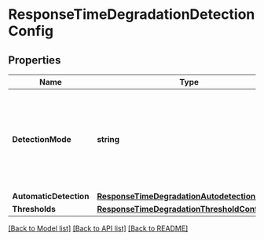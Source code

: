 # ResponseTimeDegradationDetectionConfig

## Properties

Name | Type | Description | Notes
------------ | ------------- | ------------- | -------------
**DetectionMode** | **string** | How to detect response time degradation: automatically, or based on fixed thresholds, or do not detect. | 
**AutomaticDetection** | [**ResponseTimeDegradationAutodetectionConfig**](ResponseTimeDegradationAutodetectionConfig.md) |  | [optional] 
**Thresholds** | [**ResponseTimeDegradationThresholdConfig**](ResponseTimeDegradationThresholdConfig.md) |  | [optional] 

[[Back to Model list]](../README.md#documentation-for-models) [[Back to API list]](../README.md#documentation-for-api-endpoints) [[Back to README]](../README.md)


